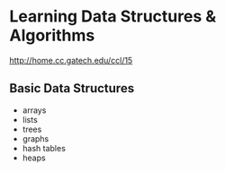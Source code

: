 # Learning Data Structures & Algorithms

http://home.cc.gatech.edu/ccl/15


## Basic Data Structures

- arrays
- lists
- trees
- graphs
- hash tables
- heaps
